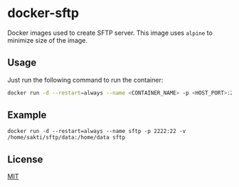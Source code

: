 # docker-sftp

Docker images used to create SFTP server. This image uses `alpine` to minimize size of the image.

## Usage

Just run the following command to run the container:

```sh
docker run -d --restart=always --name <CONTAINER_NAME> -p <HOST_PORT>:22 -v <SFTP_DIRECTORY_ROOT>:<SFTP_DIRECTORY_ROOT> <IMAGE_TAG>
```

## Example

```
docker run -d --restart=always --name sftp -p 2222:22 -v /home/sakti/sftp/data:/home/data sftp
```

## License

[MIT](https://github.com/thesuhu/docker-sftp/blob/master/LICENSE)